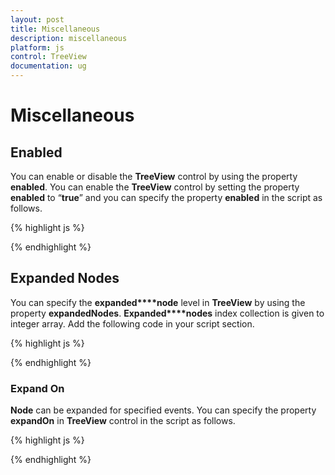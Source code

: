 ```yaml
---
layout: post
title: Miscellaneous
description: miscellaneous
platform: js
control: TreeView
documentation: ug
---
```


# Miscellaneous

## Enabled

You can enable or disable the **TreeView** control by using the property **enabled**. You can enable the **TreeView** control by setting the property **enabled** to “**true**” and you can specify the property **enabled** in the script as follows.

{% highlight js %}

<script>
    // Initialize the TreeView with the enabled value specified.
    $("#treeView").ejTreeView({ enabled: true });
</script>


{% endhighlight %}

## Expanded Nodes

You can specify the **expanded****node** level in **TreeView** by using the property **expandedNodes**. **Expanded****nodes** index collection is given to integer array. Add the following code in your script section.

{% highlight js %}

<script>
    // Initialize the TreeView with the expandedNodes value specified.
    $("#treeView").ejTreeView({ expandedNodes: [0, 7] });
</script>


{% endhighlight %}

### Expand On

**Node** can be expanded for specified events. You can specify the property **expandOn** in **TreeView** control in the script as follows.

{% highlight js %}

<script>
    //Initialize the TreeView with the expandOn value specified
    $("#treeView").ejTreeView({ expandOn: 'dblclick' });
</script>


{% endhighlight %}



